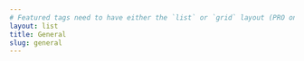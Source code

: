 ```yaml
---
# Featured tags need to have either the `list` or `grid` layout (PRO only).
layout: list
title: General
slug: general
---
```

